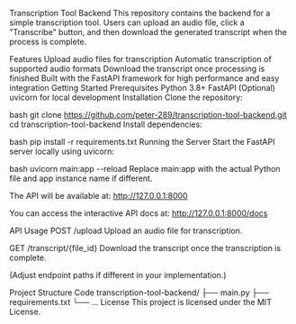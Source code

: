Transcription Tool Backend
This repository contains the backend for a simple transcription tool. Users can upload an audio file, click a "Transcribe" button, and then download the generated transcript when the process is complete.

Features
Upload audio files for transcription
Automatic transcription of supported audio formats
Download the transcript once processing is finished
Built with the FastAPI framework for high performance and easy integration
Getting Started
Prerequisites
Python 3.8+
FastAPI
(Optional) uvicorn for local development
Installation
Clone the repository:

bash
git clone https://github.com/peter-289/transcription-tool-backend.git
cd transcription-tool-backend
Install dependencies:

bash
pip install -r requirements.txt
Running the Server
Start the FastAPI server locally using uvicorn:

bash
uvicorn main:app --reload
Replace main:app with the actual Python file and app instance name if different.

The API will be available at:
http://127.0.0.1:8000

You can access the interactive API docs at:
http://127.0.0.1:8000/docs

API Usage
POST /upload
Upload an audio file for transcription.

GET /transcript/{file_id}
Download the transcript once the transcription is complete.

(Adjust endpoint paths if different in your implementation.)

Project Structure
Code
transcription-tool-backend/
├── main.py
├── requirements.txt
└── ...
License
This project is licensed under the MIT License.

